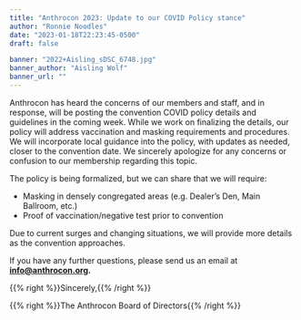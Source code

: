 ```yaml
---
title: "Anthrocon 2023: Update to our COVID Policy stance"
author: "Ronnie Noodles"
date: "2023-01-18T22:23:45-0500"
draft: false

banner: "2022+Aisling_sDSC_6748.jpg"
banner_author: "Aisling Wolf"
banner_url: ""
---
```


Anthrocon has heard the concerns of our members and staff, and in response, will be posting the convention COVID policy details and guidelines in the coming week. While we work on finalizing the details, our policy will address vaccination and masking requirements and procedures. We will incorporate local guidance into the policy, with updates as needed, closer to the convention date.  We sincerely apologize for any concerns or confusion to our membership regarding this topic.

The policy is being formalized, but we can share that we will require:

- Masking in densely congregated areas (e.g. Dealer’s Den, Main Ballroom, etc.)
- Proof of vaccination/negative test prior to convention

Due to current surges and changing situations, we will provide more details as the convention approaches.

If you have any further questions, please send us an email at **info@anthrocon.org.**

{{% right %}}Sincerely,{{% /right %}}

{{% right %}}The Anthrocon Board of Directors{{% /right %}}
